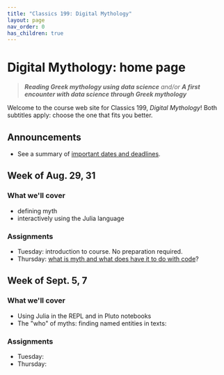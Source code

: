 ```yaml
---
title: "Classics 199: Digital Mythology"
layout: page
nav_order: 0
has_children: true
---
```



# Digital Mythology: home page

> ***Reading Greek mythology using data science*** *and/or* ***A first encounter with data science through Greek mythology***

Welcome to the course web site for Classics 199, *Digital Mythology*! Both subtitles apply: choose the one that fits you better. 


## Announcements

- See a summary of [important dates and deadlines](./deadlines/).


## Week of Aug. 29, 31

### What we'll cover

- defining myth
- interactively using the Julia language

### Assignments

- Tuesday: introduction to course.  No preparation required.
- Thursday: [what is myth and what does have it to do with code](./classes/content+tech1/)?


## Week of Sept. 5, 7

### What we'll cover

- Using Julia in the REPL and in Pluto notebooks
- The "who" of myths: finding named entities in texts: 

### Assignments


- Tuesday: 
- Thursday: 